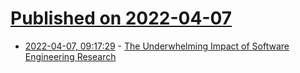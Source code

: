 # [Published on 2022-04-07](index.md)

* [2022-04-07, 09:17:29](https://news.ycombinator.com/item?id=30942322) - [The Underwhelming Impact of Software Engineering Research](https://iansommerville.com/technology/research-impact/)
